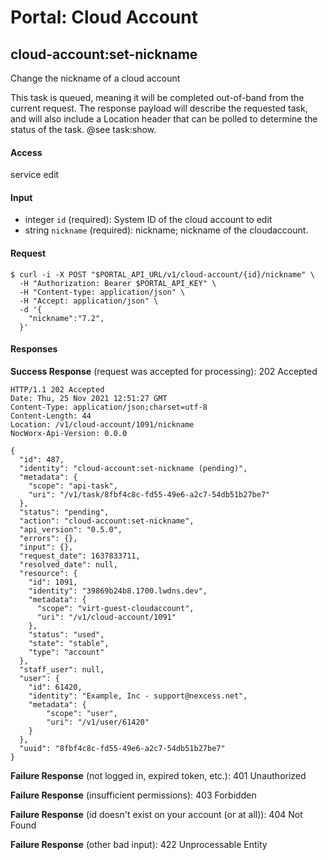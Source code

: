# Portal: Cloud Account

## cloud-account:set-nickname
Change the nickname of a cloud account

This task is queued, meaning it will be completed out-of-band from the current request. The response payload will describe the requested task, and will also include a Location header that can be polled to determine the status of the task. @see task:show.

#### Access
service edit

#### Input
- integer `id` (required): System ID of the cloud account to edit
- string `nickname` (required): nickname; nickname of the cloudaccount.

#### Request
```
$ curl -i -X POST "$PORTAL_API_URL/v1/cloud-account/{id}/nickname" \
  -H "Authorization: Bearer $PORTAL_API_KEY" \
  -H "Content-type: application/json" \
  -H "Accept: application/json" \
  -d '{
    "nickname":"7.2",
  }'
``` 

#### Responses
**Success Response** (request was accepted for processing): 202 Accepted
```
HTTP/1.1 202 Accepted
Date: Thu, 25 Nov 2021 12:51:27 GMT
Content-Type: application/json;charset=utf-8
Content-Length: 44
Location: /v1/cloud-account/1091/nickname
NocWorx-Api-Version: 0.0.0

{
  "id": 487,
  "identity": "cloud-account:set-nickname (pending)",
  "metadata": {
    "scope": "api-task",
    "uri": "/v1/task/8fbf4c8c-fd55-49e6-a2c7-54db51b27be7"
  },
  "status": "pending",
  "action": "cloud-account:set-nickname",
  "api_version": "0.5.0",
  "errors": {},
  "input": {},
  "request_date": 1637833711,
  "resolved_date": null,
  "resource": {
    "id": 1091,
    "identity": "39869b24b8.1700.lwdns.dev",
    "metadata": {
      "scope": "virt-guest-cloudaccount",
      "uri": "/v1/cloud-account/1091"
    },
    "status": "used",
    "state": "stable",
    "type": "account"
  },
  "staff_user": null,
  "user": {
    "id": 61420,
    "identity": "Example, Inc - support@nexcess.net",
    "metadata": {
        "scope": "user",
        "uri": "/v1/user/61420"
    }
  },
  "uuid": "8fbf4c8c-fd55-49e6-a2c7-54db51b27be7"
}
```

**Failure Response** (not logged in, expired token, etc.): 401 Unauthorized

**Failure Response** (insufficient permissions): 403 Forbidden

**Failure Response** (id doesn't exist on your account (or at all)): 404 Not Found

**Failure Response** (other bad input): 422 Unprocessable Entity
